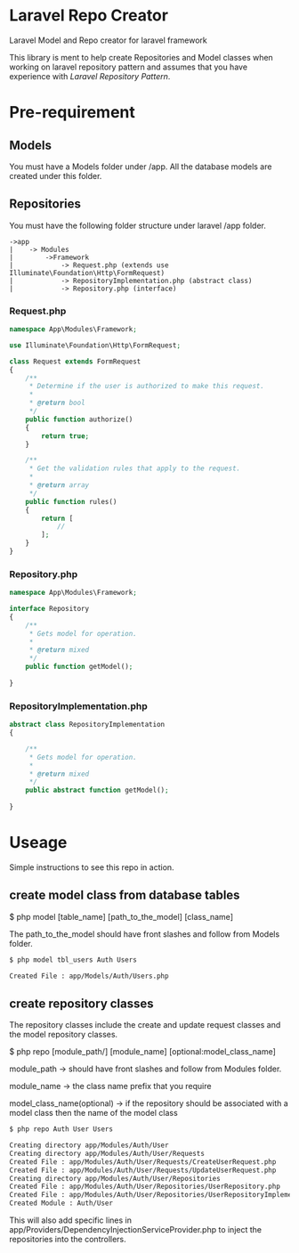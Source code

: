 # Laravel Repo Creator
Laravel Model and Repo creator for laravel framework

This library is ment to help create Repositories and Model classes when working on laravel repository pattern and assumes that you have experience with *Laravel Repository Pattern*.

# Pre-requirement

## Models
You must have a Models folder under /app. All the database models are created under this folder.

## Repositories
You must have the following folder structure under laravel /app folder.
```
->app
|    -> Modules
|        ->Framework
|            -> Request.php (extends use Illuminate\Foundation\Http\FormRequest)
|            -> RepositoryImplementation.php (abstract class)
|            -> Repository.php (interface) 
```

### Request.php

```php
namespace App\Modules\Framework;

use Illuminate\Foundation\Http\FormRequest;

class Request extends FormRequest
{
    /**
     * Determine if the user is authorized to make this request.
     *
     * @return bool
     */
    public function authorize()
    {
        return true;
    }

    /**
     * Get the validation rules that apply to the request.
     *
     * @return array
     */
    public function rules()
    {
        return [
            //
        ];
    }
}
```
### Repository.php
```php
namespace App\Modules\Framework;

interface Repository
{
    /**
     * Gets model for operation.
     *
     * @return mixed
     */
    public function getModel();
    
}    
```

### RepositoryImplementation.php

```php
abstract class RepositoryImplementation
{

    /**
     * Gets model for operation.
     *
     * @return mixed
     */
    public abstract function getModel();
    
}
```
# Useage
Simple instructions to see this repo in action.

## create model class from database tables

$ php model [table_name] [path_to_the_model] [class_name]

The path_to_the_model should have front slashes and follow from Models folder.

```bash
$ php model tbl_users Auth Users

Created File : app/Models/Auth/Users.php
```

## create repository classes

The repository classes include the create and update request classes and the model repository classes.

$ php repo [module_path/] [module_name] [optional:model_class_name]

module_path -> should have front slashes and follow from Modules folder.

module_name -> the class name prefix that you require

model_class_name(optional) -> if the repository should be associated with a model class then the name of the model class

```bash
$ php repo Auth User Users

Creating directory app/Modules/Auth/User
Creating directory app/Modules/Auth/User/Requests
Created File : app/Modules/Auth/User/Requests/CreateUserRequest.php
Created File : app/Modules/Auth/User/Requests/UpdateUserRequest.php
Creating directory app/Modules/Auth/User/Repositories
Created File : app/Modules/Auth/User/Repositories/UserRepository.php
Created File : app/Modules/Auth/User/Repositories/UserRepositoryImplementation.php
Created Module : Auth/User
```
This will also add specific lines in app/Providers/DependencyInjectionServiceProvider.php to inject the repositories into the controllers.
